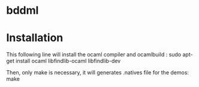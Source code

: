 bddml
=====

Installation
============

This following line will install the ocaml compiler and ocamlbuild :
sudo apt-get install ocaml libfindlib-ocaml libfindlib-dev

Then, only make is necessary, it will generates .natives file for the demos:
make
